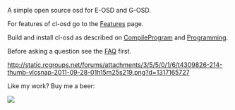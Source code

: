 A simple open source osd for E-OSD and G-OSD.

For features of cl-osd go to the [Features](Features.md) page.

Build and install cl-osd as described on [CompileProgram](CompileProgram.md) and [Programming](Programming.md).

Before asking a question see the [FAQ](FAQ.md) first.

http://static.rcgroups.net/forums/attachments/3/5/5/0/1/6/t4309826-214-thumb-vlcsnap-2011-09-28-01h15m25s219.png?d=1317165727

Like my work? Buy me a beer:

[![](https://www.paypalobjects.com/en_US/i/btn/btn_donateCC_LG.gif)](https://www.paypal.com/cgi-bin/webscr?cmd=_donations&business=callelj%40yahoo%2ese&lc=US&item_name=cl%2dosd&no_note=0&currency_code=USD&bn=PP%2dDonationsBF%3abtn_donateCC_LG%2egif%3aNonHostedGuest)


